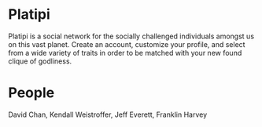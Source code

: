 # Platipi

Platipi is a social network for the socially challenged individuals amongst us on this vast planet. 
Create an account, customize your profile, and select from a wide variety of traits in order to be matched
with your new found clique of godliness. 


# People

David Chan,
Kendall Weistroffer,
Jeff Everett,
Franklin Harvey
